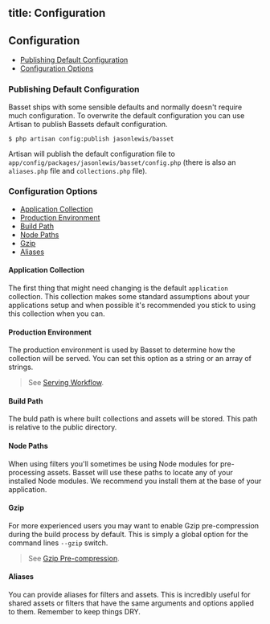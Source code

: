 title: Configuration
---
## Configuration

- [Publishing Default Configuration](#publishing-default-configuration)
- [Configuration Options](#configuration-options)

### <a name="publishing-default-configuration"></a> Publishing Default Configuration

Basset ships with some sensible defaults and normally doesn't require much configuration. To overwrite the default configuration you can use Artisan to publish Bassets default configuration.

<?prettify?>

	$ php artisan config:publish jasonlewis/basset

Artisan will publish the default configuration file to `app/config/packages/jasonlewis/basset/config.php` (there is also an `aliases.php` file and `collections.php` file).

### <a name="configuration-options"></a> Configuration Options

- [Application Collection](#application-collection)
- [Production Environment](#production-environment)
- [Build Path](#build-path)
- [Node Paths](#node-paths)
- [Gzip](#gzip)
- [Aliases](#aliases)

#### <a name="application-collection"></a> Application Collection

The first thing that might need changing is the default `application` collection. This collection makes some standard assumptions about your applications setup and when possible it's recommended you stick to using this collection when you can.

#### <a name="production-environment"></a> Production Environment

The production environment is used by Basset to determine how the collection will be served. You can set this option as a string or an array of strings.

> See [Serving Workflow](/code/basset/4.0/serving).

#### <a name="build-path"></a> Build Path

The buld path is where built collections and assets will be stored. This path is relative to the public directory.

#### <a name="node-paths"></a> Node Paths

When using filters you'll sometimes be using Node modules for pre-processing assets. Basset will use these paths to locate any of your installed Node modules. We recommend you install them at the base of your application.

#### <a name="gzip"></a> Gzip

For more experienced users you may want to enable Gzip pre-compression during the build process by default. This is simply a global option for the command lines `--gzip` switch.

> See [Gzip Pre-compression](/code/basset/4.0/gzip).

#### <a name="aliases"></a> Aliases

You can provide aliases for filters and assets. This is incredibly useful for shared assets or filters that have the same arguments and options applied to them. Remember to keep things DRY.